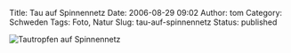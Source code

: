 Title: Tau auf Spinnennetz
Date: 2006-08-29 09:02
Author: tom
Category: Schweden
Tags: Foto, Natur
Slug: tau-auf-spinnennetz
Status: published

![Tautropfen auf
Spinnennetz](/pic/dagg.jpg "Tautropfen auf Spinnennetz")

